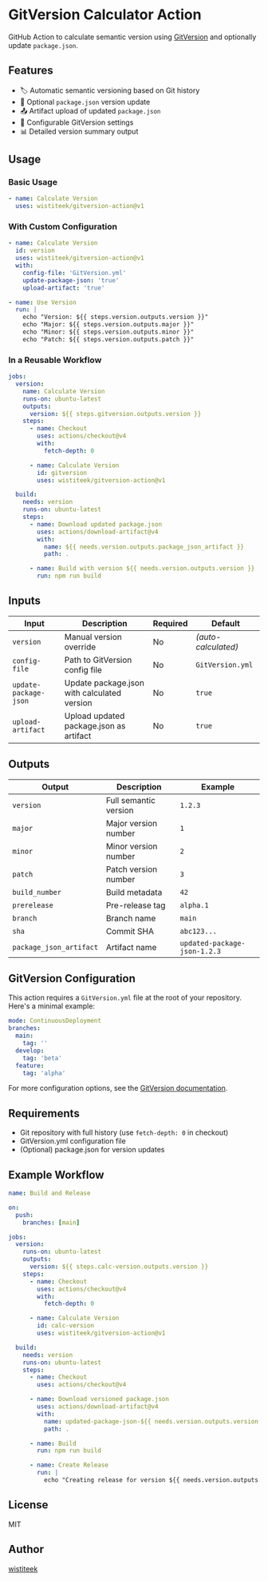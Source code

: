 # GitVersion Calculator Action

GitHub Action to calculate semantic version using [GitVersion](https://gitversion.net/) and optionally update `package.json`.

## Features

- 🏷️ Automatic semantic versioning based on Git history
- 📝 Optional `package.json` version update
- 📤 Artifact upload of updated `package.json`
- 🔧 Configurable GitVersion settings
- 📊 Detailed version summary output

## Usage

### Basic Usage

```yaml
- name: Calculate Version
  uses: wistiteek/gitversion-action@v1
```

### With Custom Configuration

```yaml
- name: Calculate Version
  id: version
  uses: wistiteek/gitversion-action@v1
  with:
    config-file: 'GitVersion.yml'
    update-package-json: 'true'
    upload-artifact: 'true'

- name: Use Version
  run: |
    echo "Version: ${{ steps.version.outputs.version }}"
    echo "Major: ${{ steps.version.outputs.major }}"
    echo "Minor: ${{ steps.version.outputs.minor }}"
    echo "Patch: ${{ steps.version.outputs.patch }}"
```

### In a Reusable Workflow

```yaml
jobs:
  version:
    name: Calculate Version
    runs-on: ubuntu-latest
    outputs:
      version: ${{ steps.gitversion.outputs.version }}
    steps:
      - name: Checkout
        uses: actions/checkout@v4
        with:
          fetch-depth: 0

      - name: Calculate Version
        id: gitversion
        uses: wistiteek/gitversion-action@v1

  build:
    needs: version
    runs-on: ubuntu-latest
    steps:
      - name: Download updated package.json
        uses: actions/download-artifact@v4
        with:
          name: ${{ needs.version.outputs.package_json_artifact }}
          path: .

      - name: Build with version ${{ needs.version.outputs.version }}
        run: npm run build
```

## Inputs

| Input | Description | Required | Default |
|-------|-------------|----------|---------|
| `version` | Manual version override | No | _(auto-calculated)_ |
| `config-file` | Path to GitVersion config file | No | `GitVersion.yml` |
| `update-package-json` | Update package.json with calculated version | No | `true` |
| `upload-artifact` | Upload updated package.json as artifact | No | `true` |

## Outputs

| Output | Description | Example |
|--------|-------------|---------|
| `version` | Full semantic version | `1.2.3` |
| `major` | Major version number | `1` |
| `minor` | Minor version number | `2` |
| `patch` | Patch version number | `3` |
| `build_number` | Build metadata | `42` |
| `prerelease` | Pre-release tag | `alpha.1` |
| `branch` | Branch name | `main` |
| `sha` | Commit SHA | `abc123...` |
| `package_json_artifact` | Artifact name | `updated-package-json-1.2.3` |

## GitVersion Configuration

This action requires a `GitVersion.yml` file at the root of your repository. Here's a minimal example:

```yaml
mode: ContinuousDeployment
branches:
  main:
    tag: ''
  develop:
    tag: 'beta'
  feature:
    tag: 'alpha'
```

For more configuration options, see the [GitVersion documentation](https://gitversion.net/docs/).

## Requirements

- Git repository with full history (use `fetch-depth: 0` in checkout)
- GitVersion.yml configuration file
- (Optional) package.json for version updates

## Example Workflow

```yaml
name: Build and Release

on:
  push:
    branches: [main]

jobs:
  version:
    runs-on: ubuntu-latest
    outputs:
      version: ${{ steps.calc-version.outputs.version }}
    steps:
      - name: Checkout
        uses: actions/checkout@v4
        with:
          fetch-depth: 0

      - name: Calculate Version
        id: calc-version
        uses: wistiteek/gitversion-action@v1

  build:
    needs: version
    runs-on: ubuntu-latest
    steps:
      - name: Checkout
        uses: actions/checkout@v4

      - name: Download versioned package.json
        uses: actions/download-artifact@v4
        with:
          name: updated-package-json-${{ needs.version.outputs.version }}
          path: .

      - name: Build
        run: npm run build

      - name: Create Release
        run: |
          echo "Creating release for version ${{ needs.version.outputs.version }}"
```

## License

MIT

## Author

[wistiteek](https://github.com/wistiteek)
